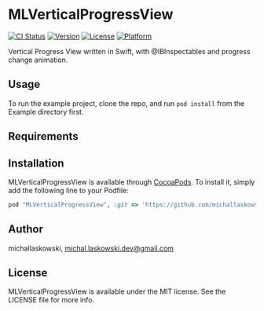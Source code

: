 # MLVerticalProgressView

[![CI Status](http://img.shields.io/travis/michallaskowski/MLVerticalProgressView.svg?style=flat)](https://travis-ci.org/michallaskowski/MLVerticalProgressView)
[![Version](https://img.shields.io/cocoapods/v/MLVerticalProgressView.svg?style=flat)](http://cocoapods.org/pods/MLVerticalProgressView)
[![License](https://img.shields.io/cocoapods/l/MLVerticalProgressView.svg?style=flat)](http://cocoapods.org/pods/MLVerticalProgressView)
[![Platform](https://img.shields.io/cocoapods/p/MLVerticalProgressView.svg?style=flat)](http://cocoapods.org/pods/MLVerticalProgressView)

Vertical Progress View written in Swift, with @IBInspectables and progress change animation.

## Usage

To run the example project, clone the repo, and run `pod install` from the Example directory first.

## Requirements

## Installation

MLVerticalProgressView is available through [CocoaPods](http://cocoapods.org). To install
it, simply add the following line to your Podfile:

```ruby
pod "MLVerticalProgressView", :git => 'https://github.com/michallaskowski/MLVerticalProgressView.git
```

## Author

michallaskowski, michal.laskowski.dev@gmail.com

## License

MLVerticalProgressView is available under the MIT license. See the LICENSE file for more info.
